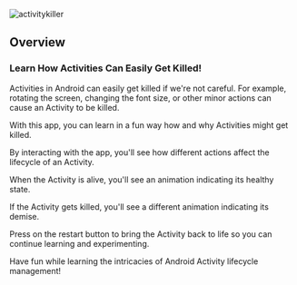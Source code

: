 ![activitykiller](https://github.com/soleil-colza/ActivityKiller/assets/86241298/889562b7-4ba4-412d-a9d6-26432e75d34e)

## Overview

### Learn How Activities Can Easily Get Killed!

Activities in Android can easily get killed if we're not careful. For example, rotating the screen, changing the font size, or other minor actions can cause an Activity to be killed. 

With this app, you can learn in a fun way how and why Activities might get killed.

By interacting with the app, you'll see how different actions affect the lifecycle of an Activity. 

When the Activity is alive, you'll see an animation indicating its healthy state. 

If the Activity gets killed, you'll see a different animation indicating its demise. 

Press on the restart button to bring the Activity back to life so you can continue learning and experimenting.

Have fun while learning the intricacies of Android Activity lifecycle management!

